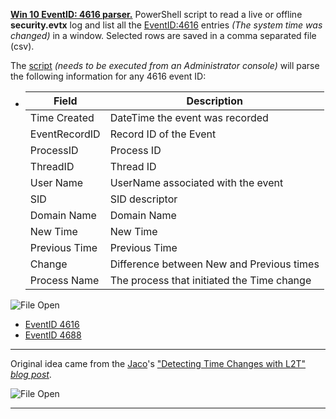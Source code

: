 <!-- saved from url=(0023) https://kacos2000.github.io/Win10-Research/EventLogs/ --> 
<!-- https://guides.github.com/features/mastering-markdown/ --> 

**[Win 10 EventID: 4616 parser.](https://github.com/kacos2000/Win10-Research/blob/master/EventLogs/TimeEvents.ps1)** PowerShell script to read a live or offline **security.evtx** log and list all the [EventID:4616](https://docs.microsoft.com/en-us/windows/security/threat-protection/auditing/event-4616) entries *(The system time was changed)* in a window. Selected rows are saved in a comma separated file (csv).  

   The [script](https://github.com/kacos2000/Win10-Research/blob/master/EventLogs/TimeEvents.ps1) *(needs to be executed from an Administrator console)* will parse the following information for any 4616 event ID:

   -  Field              | Description
      ------------       | -------------
      Time Created       | DateTime the event was recorded
      EventRecordID      | Record ID of the Event
      ProcessID          | Process ID
      ThreadID           | Thread ID
      User Name          | UserName associated with the event 
      SID                | SID descriptor
      Domain Name        | Domain Name
      New Time           | New Time
      Previous Time      | Previous Time
      Change             | Difference between New and Previous times
      Process Name       | The process that initiated the Time change 
      
   ![File Open](https://raw.githubusercontent.com/kacos2000/Win10-Research/master/EventLogs/O.JPG)
  
  - [EventID 4616](https://docs.microsoft.com/en-us/windows/security/threat-protection/auditing/event-4616)  
  - [EventID 4688](https://docs.microsoft.com/en-us/windows/security/threat-protection/auditing/event-4688)
  
  __________________
   
   Original idea came from the [Jaco](https://twitter.com/jaco_ZA/status/1015495669988122624)'s ["Detecting Time Changes with L2T" *blog post*](https://www.dfir.co.za/2018/07/07/detecting-time-changes-with-l2t-aint-nobody-got-time-for-that/).
   
   ![File Open](https://raw.githubusercontent.com/kacos2000/Win10-Research/master/EventLogs/T.JPG)
   
  __________________
   
